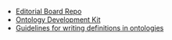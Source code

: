 - [Editorial Board Repo](https://github.com/TSRProject/Editorial-Curation)
- [Ontology Development Kit](https://github.com/INCATools/ontology-development-kit)
- [Guidelines for writing definitions in ontologies](https://philpapers.org/archive/SEPGFW.pdf)
